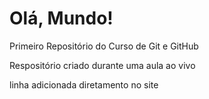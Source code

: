 # Olá, Mundo!
 Primeiro Repositório do Curso de Git e GitHub

 Respositório criado durante uma aula ao vivo

 linha adicionada diretamento no site
